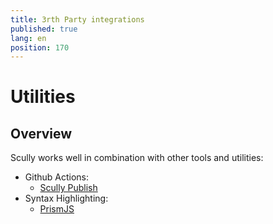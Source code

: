 ```yaml
---
title: 3rth Party integrations
published: true
lang: en
position: 170
---
```


# Utilities

## Overview

Scully works well in combination with other tools and utilities:

- Github Actions:
  - [Scully Publish](/docs/Reference/utilities/scully-publish.md)
- Syntax Highlighting:
  - [PrismJS](/docs/Reference/utilities/prism-js.md)

